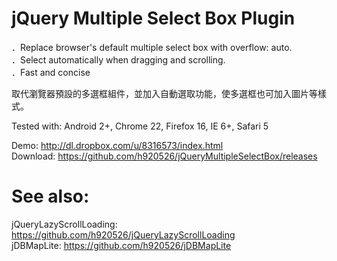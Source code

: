 jQuery Multiple Select Box Plugin
=======================

．Replace browser's default multiple select box with overflow: auto.
<br />
．Select automatically when dragging and scrolling.
<br />
．Fast and concise
<br />

取代瀏覽器預設的多選框組件，並加入自動選取功能，使多選框也可加入圖片等樣式。 

Tested with: Android 2+, Chrome 22, Firefox 16, IE 6+, Safari 5

Demo: http://dl.dropbox.com/u/8316573/index.html
<br />
Download: https://github.com/h920526/jQueryMultipleSelectBox/releases

See also:
==========
jQueryLazyScrollLoading: https://github.com/h920526/jQueryLazyScrollLoading
<br />
jDBMapLite: https://github.com/h920526/jDBMapLite
